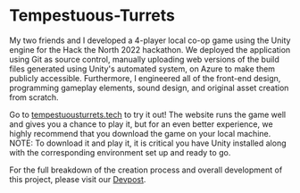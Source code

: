 # Tempestuous-Turrets
My two friends and I developed a 4-player local co-op game using the Unity engine for the Hack the North 2022 hackathon. We deployed the application using Git as source control, manually uploading web versions of the build files generated using Unity's automated system, on Azure to make them publicly accessible. Furthermore, I engineered all of the front-end design, programming gameplay elements, sound design, and original asset creation from scratch.

Go to [tempestuousturrets.tech](http://tempestuousturrets.tech/) to try it out! The website runs the game well and gives you a chance to play it, but for an even better experience, we highly recommend that you download the game on your local machine. NOTE: To download it and play it, it is critical you have Unity installed along with the corresponding environment set up and ready to go.

For the full breakdown of the creation process and overall development of this project, please visit our [Devpost](https://devpost.com/software/tempestuous-turrets).
